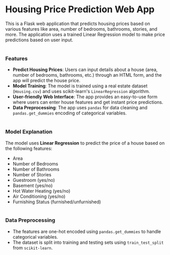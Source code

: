 # Housing Price Prediction Web App

This is a Flask web application that predicts housing prices based on various features like area, number of bedrooms, bathrooms, stories, and more. The application uses a trained Linear Regression model to make price predictions based on user input.<br><br>

### Features
- **Predict Housing Prices**: Users can input details about a house (area, number of bedrooms, bathrooms, etc.) through an HTML form, and the app will predict the house price.<br>
- **Model Training**: The model is trained using a real estate dataset (`Housing.csv`) and uses scikit-learn's `LinearRegression` algorithm.<br>
- **User-friendly Web Interface**: The app provides an easy-to-use form where users can enter house features and get instant price predictions.<br>
- **Data Preprocessing**: The app uses `pandas` for data cleaning and `pandas.get_dummies` encoding of categorical variables.<br><br>

### Model Explanation
The model uses **Linear Regression** to predict the price of a house based on the following features:<br>
- Area<br>
- Number of Bedrooms<br>
- Number of Bathrooms<br>
- Number of Stories<br>
- Guestroom (yes/no)<br>
- Basement (yes/no)<br>
- Hot Water Heating (yes/no)<br>
- Air Conditioning (yes/no)<br>
- Furnishing Status (furnished/unfurnished)<br><br>

### Data Preprocessing
- The features are one-hot encoded using `pandas.get_dummies` to handle categorical variables.<br>
- The dataset is split into training and testing sets using `train_test_split` from `scikit-learn`.<br><br>


